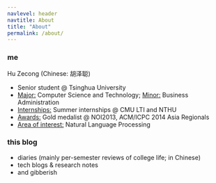 ```yaml
---
navlevel: header
navtitle: About
title: "About"
permalink: /about/
---
```


### me

Hu Zecong (Chinese: 胡泽聪)
- Senior student @ Tsinghua University
- <u>Major:</u> Computer Science and Technology; <u>Minor:</u> Business Administration
- <u>Internships:</u> Summer internships @ CMU LTI and NTHU
- <u>Awards:</u> Gold medalist @ NOI2013, ACM/ICPC 2014 Asia Regionals
- <u>Area of interest:</u> Natural Language Processing

### this blog

- diaries (mainly per-semester reviews of college life; in Chinese)
- tech blogs & research notes
- and gibberish
